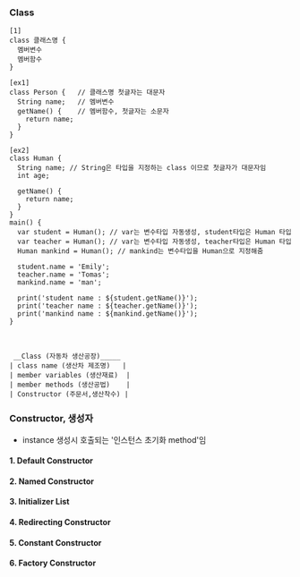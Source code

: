 
### Class

    [1]
    class 클래스명 {
      멤버변수
      멤버함수
    }

    [ex1]
    class Person {   // 클래스명 첫글자는 대문자
      String name;   // 멤버변수
      getName() {    // 멤버함수, 첫글자는 소문자
        return name;
      }
    }

    [ex2]
    class Human {
      String name; // String은 타입을 지정하는 class 이므로 첫글자가 대문자임
      int age;

      getName() {
        return name;
      }
    }
    main() {
      var student = Human(); // var는 변수타입 자동생성, student타입은 Human 타입
      var teacher = Human(); // var는 변수타입 자동생성, teacher타입은 Human 타입
      Human mankind = Human(); // mankind는 변수타입을 Human으로 지정해줌

      student.name = 'Emily';
      teacher.name = 'Tomas';
      mankind.name = 'man';

      print('student name : ${student.getName()}');
      print('teacher name : ${teacher.getName()}');
      print('mankind name : ${mankind.getName()}');
    }

<br>

     __Class (자동차 생산공장)_____
    | class name (생산차 제조명)   |
    | member variables (생산재료)  |
    | member methods (생산공법)    |
    | Constructor (주문서,생산착수) | 



### Constructor, 생성자
- instance 생성시 호출되는 '인스턴스 초기화 method'임


#### 1. Default Constructor

#### 2. Named Constructor

#### 3. Initializer List

#### 4. Redirecting Constructor

#### 5. Constant Constructor

#### 6. Factory Constructor



    
